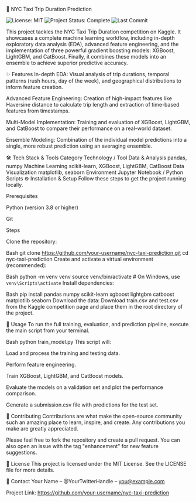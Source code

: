 🚕 NYC Taxi Trip Duration Prediction
<p align="left">
<img src="https://img.shields.io/badge/license-MIT-green.svg" alt="License: MIT">
<img src="https://img.shields.io/badge/status-complete-blue.svg" alt="Project Status: Complete">
<img src="https://img.shields.io/github/last-commit/your-username/nyc-taxi-prediction" alt="Last Commit">
</p>

This project tackles the NYC Taxi Trip Duration competition on Kaggle. It showcases a complete machine learning workflow, including in-depth exploratory data analysis (EDA), advanced feature engineering, and the implementation of three powerful gradient boosting models: XGBoost, LightGBM, and CatBoost. Finally, it combines these models into an ensemble to achieve superior predictive accuracy.

✨ Features
In-depth EDA: Visual analysis of trip durations, temporal patterns (rush hours, day of the week), and geographical distributions to inform feature creation.

Advanced Feature Engineering: Creation of high-impact features like Haversine distance to calculate trip length and extraction of time-based features from timestamps.

Multi-Model Implementation: Training and evaluation of XGBoost, LightGBM, and CatBoost to compare their performance on a real-world dataset.

Ensemble Modeling: Combination of the individual model predictions into a single, more robust prediction using an averaging ensemble.

🛠️ Tech Stack & Tools
Category	Technology / Tool
Data & Analysis	pandas, numpy
Machine Learning	scikit-learn, XGBoost, LightGBM, CatBoost
Data Visualization	matplotlib, seaborn
Environment	Jupyter Notebook / Python Scripts
⚙️ Installation & Setup
Follow these steps to get the project running locally.

Prerequisites

Python (version 3.8 or higher)

Git

Steps

Clone the repository:

Bash
git clone https://github.com/your-username/nyc-taxi-prediction.git
cd nyc-taxi-prediction
Create and activate a virtual environment (recommended):

Bash
python -m venv venv
source venv/bin/activate  # On Windows, use `venv\Scripts\activate`
Install dependencies:

Bash
pip install pandas numpy scikit-learn xgboost lightgbm catboost matplotlib seaborn
Download the data:
Download train.csv and test.csv from the Kaggle competition page and place them in the root directory of the project.

🚀 Usage
To run the full training, evaluation, and prediction pipeline, execute the main script from your terminal.

Bash
python train_model.py
This script will:

Load and process the training and testing data.

Perform feature engineering.

Train XGBoost, LightGBM, and CatBoost models.

Evaluate the models on a validation set and plot the performance comparison.

Generate a submission.csv file with predictions for the test set.

🤝 Contributing
Contributions are what make the open-source community such an amazing place to learn, inspire, and create. Any contributions you make are greatly appreciated.

Please feel free to fork the repository and create a pull request. You can also open an issue with the tag "enhancement" for new feature suggestions.

📜 License
This project is licensed under the MIT License. See the LICENSE file for more details.

📧 Contact
Your Name – @YourTwitterHandle – you@example.com

Project Link: https://github.com/your-username/nyc-taxi-prediction
